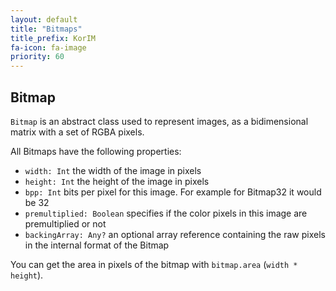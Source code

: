 ```yaml
---
layout: default
title: "Bitmaps"
title_prefix: KorIM
fa-icon: fa-image
priority: 60
---
```


## Bitmap

`Bitmap` is an abstract class used to represent images, as a bidimensional matrix with a set of RGBA pixels.

All Bitmaps have the following properties:

* `width: Int` the width of the image in pixels
* `height: Int` the height of the image in pixels
* `bpp: Int` bits per pixel for this image. For example for Bitmap32 it would be 32
* `premultiplied: Boolean` specifies if the color pixels in this image are premultiplied or not
* `backingArray: Any?` an optional array reference containing the raw pixels in the internal format of the Bitmap

You can get the area in pixels of the bitmap with `bitmap.area` (`width * height`).
